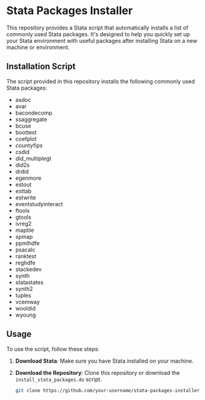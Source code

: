 # Stata Packages Installer

This repository provides a Stata script that automatically installs a list of commonly used Stata packages. It's designed to help you quickly set up your Stata environment with useful packages after installing Stata on a new machine or environment.

## Installation Script

The script provided in this repository installs the following commonly used Stata packages:

- asdoc
- avar
- bacondecomp
- ssaggregate
- bcuse
- boottest
- coefplot
- countyfips
- csdid
- did_multiplegt
- did2s
- drdid
- egenmore
- estout
- esttab
- estwrite
- eventstudyinteract
- ftools
- gtools
- ivreg2
- maptile
- spmap
- ppmlhdfe
- psacalc
- ranktest
- reghdfe
- stackedev
- synth
- statastates
- synth2
- tuples
- vcemway
- wooldid
- wyoung

## Usage

To use the script, follow these steps:

1. **Download Stata**:
   Make sure you have Stata installed on your machine.

2. **Download the Repository**:
   Clone this repository or download the `install_stata_packages.do` script.

   ```bash
   git clone https://github.com/your-username/stata-packages-installer.git
